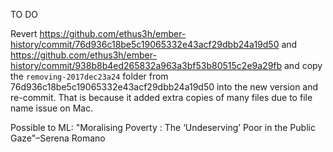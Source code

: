 TO DO

Revert https://github.com/ethus3h/ember-history/commit/76d936c18be5c19065332e43acf29dbb24a19d50 and https://github.com/ethus3h/ember-history/commit/938b8b4ed265832a963a3bf53b80515c2e9a29fb and copy the `removing-2017dec23a24` folder from 76d936c18be5c19065332e43acf29dbb24a19d50 into the new version and re-commit. That is because it added extra copies of many files due to file name issue on Mac.

Possible to ML:
"Moralising Poverty : The ‘Undeserving’ Poor in the Public Gaze"–Serena Romano
